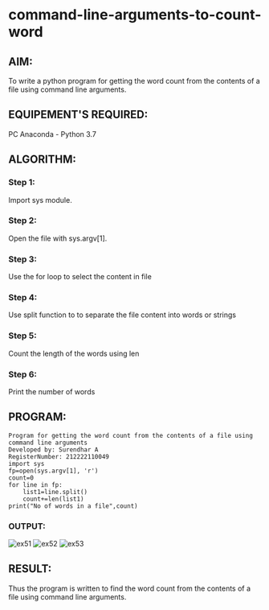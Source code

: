 # command-line-arguments-to-count-word

## AIM:
To write a python program for getting the word count from the contents of a file using command line arguments.

## EQUIPEMENT'S REQUIRED: 
PC
Anaconda - Python 3.7

## ALGORITHM: 

### Step 1:
Import sys module.

### Step 2: 
Open the file with sys.argv[1]. 
 
### Step 3: 
Use the for loop to select the content in file

### Step 4:  
Use split function to to separate the file content into words or strings

### Step 5: 
Count the length of the words using len

### Step 6: 
Print the number of words

## PROGRAM:
```
Program for getting the word count from the contents of a file using command line arguments
Developed by: Surendhar A
RegisterNumber: 212222110049
import sys
fp=open(sys.argv[1], 'r')
count=0
for line in fp:
    list1=line.split()
    count+=len(list1)
print("No of words in a file",count)
```

### OUTPUT:
![ex51](https://github.com/Surendhar6/command-line-arguments-to-count-word/assets/118352907/afacc690-1a20-4e34-8cab-1fc2e2370dc5)
![ex52](https://github.com/Surendhar6/command-line-arguments-to-count-word/assets/118352907/d5c2653a-6c62-4fe1-8c38-b271f030dec5)
![ex53](https://github.com/Surendhar6/command-line-arguments-to-count-word/assets/118352907/c12efeab-271d-4c3a-b90b-51f423781e29)

## RESULT:
Thus the program is written to find the word count from the contents of a file using command line arguments.
